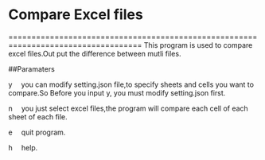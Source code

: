# Compare Excel files
===================================================================================
This program is used to compare excel files.Out put the difference between mutli files.

##Paramaters


y      &emsp;you can modify setting.json file,to specify sheets and cells you want to compare.So Before you input y, you must modify setting.json first.
    
    
n      &emsp;you just select excel files,the program will compare each cell of each sheet of each file.


e      &emsp;quit program.


h      &emsp;help.
